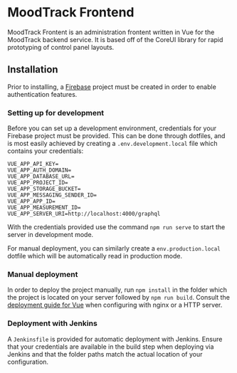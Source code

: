 # MoodTrack Frontend

MoodTrack Frontent is an administration frontent written in Vue for the MoodTrack backend service. It is based off of the CoreUI library for rapid prototyping of control panel layouts. 

## Installation

Prior to installing, a [Firebase](https://firebase.google.com/docs?authuser=0) project must be created in order to enable authentication features. 

### Setting up for development
Before you can set up a development environment, credentials for your Firebase project must be provided. This can be done through dotfiles, and is most easily achieved by creating a ```.env.development.local``` file which contains your credentials: 
````
VUE_APP_API_KEY=
VUE_APP_AUTH_DOMAIN=
VUE_APP_DATABASE_URL=
VUE_APP_PROJECT_ID=
VUE_APP_STORAGE_BUCKET=
VUE_APP_MESSAGING_SENDER_ID=
VUE_APP_APP_ID=
VUE_APP_MEASUREMENT_ID=
VUE_APP_SERVER_URI=http://localhost:4000/graphql
````
With the credentials provided use the command ```npm run serve``` to start the server in development mode. 

For manual deployment, you can similarly create a ```env.production.local``` dotfile which will be automatically read in production mode. 

### Manual deployment
In order to deploy the project manually, run ```npm install``` in the folder which the project is located on your server followed by ```npm run build```. Consult the [deployment guide for Vue](https://cli.vuejs.org/guide/deployment.html) when configuring with nginx or a HTTP server.

### Deployment with Jenkins
A ```Jenkinsfile``` is provided for automatic deployment with Jenkins. Ensure that your credentials are available in the build step when deploying via Jenkins and that the folder paths match the actual location of your configuration. 
